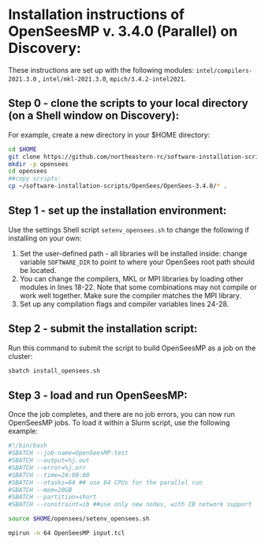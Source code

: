 # Installation instructions of OpenSeesMP v. 3.4.0 (Parallel) on Discovery:
These instructions are set up with the following modules: `intel/compilers-2021.3.0` , `intel/mkl-2021.3.0`, `mpich/3.4.2-intel2021`.

## Step 0 - clone the scripts to your local directory (on a Shell window on Discovery):
For example, create a new directory in your $HOME directory:
```bash
cd $HOME
git clone https://github.com/northeastern-rc/software-installation-scripts.git
mkdir -p opensees
cd opensees
##copy scripts:
cp ~/software-installation-scripts/OpenSees/OpenSees-3.4.0/* .
```

## Step 1 - set up the installation environment: 
Use the settings Shell script `setenv_opensees.sh` to change the following if installing on your own:
1. Set the user-defined path - all libraries will be installed inside: change variable `SOFTWARE_DIR` to point to where your OpenSees root path should be located.
2. You can change the compilers, MKL or MPI libraries by loading other modules in lines 18-22. Note that some combinations may not compile or work well together. Make sure the compiler matches the MPI library.
3. Set up any compilation flags and compiler variables lines 24-28.

## Step 2 - submit the installation script:
Run this command to submit the script to build OpenSeesMP as a job on the cluster:
```bash
sbatch install_opensees.sh
```

## Step 3 - load and run OpenSeesMP:
Once the job completes, and there are no job errors, you can now run OpenSeesMP jobs.
To load it within a Slurm script, use the following example:

```bash
#!/bin/bash
#SBATCH --job-name=OpenSeesMP-test
#SBATCH --output=%j.out
#SBATCH --error=%j.err
#SBATCH --time=24:00:00
#SBATCH --ntasks=64 ## use 64 CPUs for the parallel run
#SBATCH --mem=20GB
#SBATCH --partition=short
#SBATCH --constraint=ib ##use only new nodes, with IB network support

source $HOME/opensees/setenv_opensees.sh

mpirun -n 64 OpenSeesMP input.tcl
```

